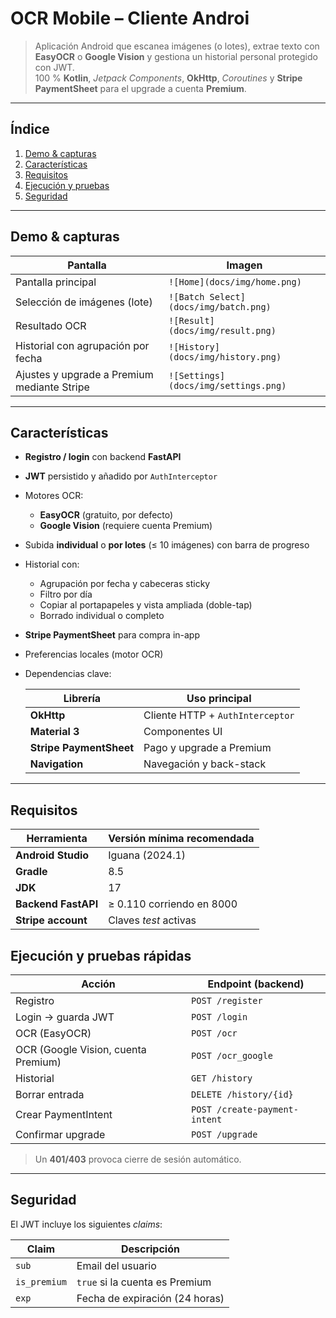# OCR Mobile – Cliente Androi
> Aplicación Android que escanea imágenes (o lotes), extrae texto con **EasyOCR** o **Google Vision** y gestiona un historial personal protegido con JWT.  
> 100 % **Kotlin**, _Jetpack Components_, **OkHttp**, _Coroutines_ y **Stripe PaymentSheet** para el upgrade a cuenta **Premium**.

---

## Índice
1. [Demo & capturas](#demo--capturas)  
2. [Características](#características)   
3. [Requisitos](#requisitos)  
4. [Ejecución y pruebas](#ejecución-y-pruebas)  
5. [Seguridad](#seguridad)  

---

## Demo & capturas


| Pantalla                                    | Imagen                                   |
|---------------------------------------------|------------------------------------------|
| Pantalla principal                          | `![Home](docs/img/home.png)`             |
| Selección de imágenes (lote)                | `![Batch Select](docs/img/batch.png)`    |
| Resultado OCR                               | `![Result](docs/img/result.png)`         |
| Historial con agrupación por fecha          | `![History](docs/img/history.png)`       |
| Ajustes y upgrade a Premium mediante Stripe | `![Settings](docs/img/settings.png)`     |

---

## Características
* **Registro / login** con backend **FastAPI**  
* **JWT** persistido y añadido por `AuthInterceptor`  
* Motores OCR:
  * **EasyOCR** (gratuito, por defecto)  
  * **Google Vision** (requiere cuenta Premium)  
* Subida **individual** o **por lotes** (≤ 10 imágenes) con barra de progreso  
* Historial con:
  * Agrupación por fecha y cabeceras sticky  
  * Filtro por día 
  * Copiar al portapapeles y vista ampliada (doble-tap)  
  * Borrado individual o completo  
* **Stripe PaymentSheet** para compra in-app  
* Preferencias locales (motor OCR)    

* Dependencias clave:

  | Librería                | Uso principal                          |
  |-------------------------|----------------------------------------|
  | **OkHttp**              | Cliente HTTP + `AuthInterceptor`       |
  | **Material 3**          | Componentes UI                         |
  | **Stripe PaymentSheet** | Pago y upgrade a Premium               |
  | **Navigation**          | Navegación y back-stack                |

---
## Requisitos

| Herramienta            | Versión mínima recomendada |
|------------------------|----------------------------|
| **Android Studio**     | Iguana (2024.1)            |
| **Gradle**             | 8.5                        |
| **JDK**                | 17                         |
| **Backend FastAPI**    | ≥ 0.110 corriendo en 8000  |
| **Stripe account**     | Claves *test* activas      |


## Ejecución y pruebas rápidas

| Acción                                       | Endpoint (backend)             |
|----------------------------------------------|--------------------------------|
| Registro                                     | `POST /register`               |
| Login → guarda JWT                           | `POST /login`                  |
| OCR (EasyOCR)                                | `POST /ocr`                    |
| OCR (Google Vision, cuenta Premium)          | `POST /ocr_google`             |
| Historial                                    | `GET /history`                 |
| Borrar entrada                               | `DELETE /history/{id}`         |
| Crear PaymentIntent                          | `POST /create-payment-intent`  |
| Confirmar upgrade                            | `POST /upgrade`                |

> Un **401/403** provoca cierre de sesión automático.

---

## Seguridad

El JWT incluye los siguientes _claims_:

| Claim         | Descripción                        |
|---------------|------------------------------------|
| `sub`         | Email del usuario                  |
| `is_premium`  | `true` si la cuenta es Premium     |
| `exp`         | Fecha de expiración (24 horas)     |


